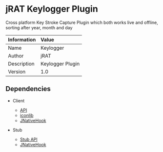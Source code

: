 # jRAT Keylogger Plugin

Cross platform Key Stroke Capture Plugin which both works live and offline, sorting after year, month and day

| Information	| Value
| ---           |:---
| Name			| Keylogger
| Author     	| jRAT
| Description   | Keylogger Plugin
| Version		| 1.0

## Dependencies

- Client
	- [API](https://github.com/java-rat/jrat-api)
	- [iconlib](https://github.com/redpois0n/iconlib)
	- [JNativeHook](https://github.com/kwhat/jnativehook)

- Stub
	- [Stub API](https://github.com/java-rat/jrat-stub-api)
	- [JNativeHook](https://github.com/kwhat/jnativehook)